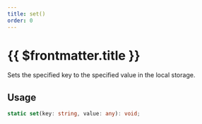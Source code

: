 ```yaml
---
title: set()
order: 0
---
```


# {{ $frontmatter.title }}

Sets the specified key to the specified value in the local storage.

## Usage

```ts
static set(key: string, value: any): void;
```
